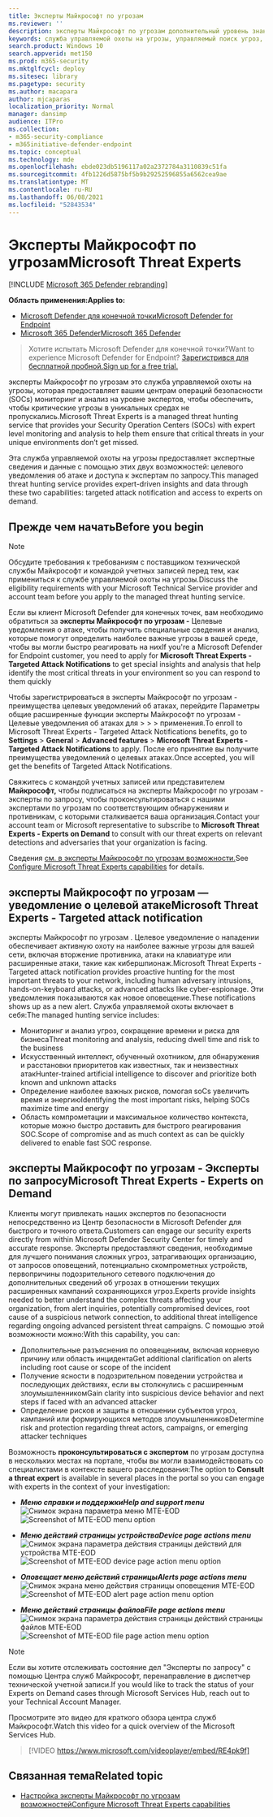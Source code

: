 ```yaml
---
title: Эксперты Майкрософт по угрозам
ms.reviewer: ''
description: эксперты Майкрософт по угрозам дополнительный уровень знаний для Microsoft Defender для конечной точки.
keywords: служба управляемой охоты на угрозы, управляемый поиск угроз, служба управляемого обнаружения и реагирования (MDR), MTE, эксперты Майкрософт по угрозам, MTE-TAN, целевое уведомление об атаке, уведомление о целевой атаке
search.product: Windows 10
search.appverid: met150
ms.prod: m365-security
ms.mktglfcycl: deploy
ms.sitesec: library
ms.pagetype: security
ms.author: macapara
author: mjcaparas
localization_priority: Normal
manager: dansimp
audience: ITPro
ms.collection:
- m365-security-compliance
- m365initiative-defender-endpoint
ms.topic: conceptual
ms.technology: mde
ms.openlocfilehash: ebde023db5196117a02a2372784a3110839c51fa
ms.sourcegitcommit: 4fb1226d5875bf5b9b29252596855a6562cea9ae
ms.translationtype: MT
ms.contentlocale: ru-RU
ms.lasthandoff: 06/08/2021
ms.locfileid: "52843534"
---
```

# <a name="microsoft-threat-experts"></a><span data-ttu-id="b7007-104">Эксперты Майкрософт по угрозам</span><span class="sxs-lookup"><span data-stu-id="b7007-104">Microsoft Threat Experts</span></span>

[!INCLUDE [Microsoft 365 Defender rebranding](../../includes/microsoft-defender.md)]

<span data-ttu-id="b7007-105">**Область применения:**</span><span class="sxs-lookup"><span data-stu-id="b7007-105">**Applies to:**</span></span>
- [<span data-ttu-id="b7007-106">Microsoft Defender для конечной точки</span><span class="sxs-lookup"><span data-stu-id="b7007-106">Microsoft Defender for Endpoint</span></span>](https://go.microsoft.com/fwlink/p/?linkid=2154037)
- [<span data-ttu-id="b7007-107">Microsoft 365 Defender</span><span class="sxs-lookup"><span data-stu-id="b7007-107">Microsoft 365 Defender</span></span>](https://go.microsoft.com/fwlink/?linkid=2118804)

> <span data-ttu-id="b7007-108">Хотите испытать Microsoft Defender для конечной точки?</span><span class="sxs-lookup"><span data-stu-id="b7007-108">Want to experience Microsoft Defender for Endpoint?</span></span> [<span data-ttu-id="b7007-109">Зарегистрився для бесплатной пробной.</span><span class="sxs-lookup"><span data-stu-id="b7007-109">Sign up for a free trial.</span></span>](https://www.microsoft.com/microsoft-365/windows/microsoft-defender-atp?ocid=docs-wdatp-exposedapis-abovefoldlink)


<span data-ttu-id="b7007-110">эксперты Майкрософт по угрозам это служба управляемой охоты на угрозы, которая предоставляет вашим центрам операций безопасности (SOCs) мониторинг и анализ на уровне экспертов, чтобы обеспечить, чтобы критические угрозы в уникальных средах не пропускались.</span><span class="sxs-lookup"><span data-stu-id="b7007-110">Microsoft Threat Experts is a managed threat hunting service that provides your Security Operation Centers (SOCs) with expert level monitoring and analysis to help them ensure that critical threats in your unique environments don’t get missed.</span></span>
  
<span data-ttu-id="b7007-111">Эта служба управляемой охоты на угрозы предоставляет экспертные сведения и данные с помощью этих двух возможностей: целевого уведомления об атаке и доступа к экспертам по запросу.</span><span class="sxs-lookup"><span data-stu-id="b7007-111">This managed threat hunting service provides expert-driven insights and data through these two capabilities: targeted attack notification and access to experts on demand.</span></span>

## <a name="before-you-begin"></a><span data-ttu-id="b7007-112">Прежде чем начать</span><span class="sxs-lookup"><span data-stu-id="b7007-112">Before you begin</span></span> 
> [!NOTE]
> <span data-ttu-id="b7007-113">Обсудите требования к требованиям с поставщиком технической службы Майкрософт и командой учетных записей перед тем, как примениться к службе управляемой охоты на угрозы.</span><span class="sxs-lookup"><span data-stu-id="b7007-113">Discuss the eligibility requirements with your Microsoft Technical Service provider and account team before you apply to the managed threat hunting service.</span></span>

<span data-ttu-id="b7007-114">Если вы клиент Microsoft Defender для конечных точек, вам необходимо обратиться за **эксперты Майкрософт по угрозам -** Целевые уведомления о атаке, чтобы получить специальные сведения и анализ, которые помогут определить наиболее важные угрозы в вашей среде, чтобы вы могли быстро реагировать на них</span><span class="sxs-lookup"><span data-stu-id="b7007-114">If you're a Microsoft Defender for Endpoint customer, you need to apply for **Microsoft Threat Experts - Targeted Attack Notifications** to get special insights and analysis that help identify the most critical threats in your environment so you can respond to them quickly</span></span>

<span data-ttu-id="b7007-115">Чтобы зарегистрироваться в эксперты Майкрософт по угрозам - преимущества целевых уведомлений об атаках, перейдите Параметры общие расширенные функции эксперты Майкрософт по угрозам - Целевые уведомления об атаках для  >    >    >   применения.</span><span class="sxs-lookup"><span data-stu-id="b7007-115">To enroll to Microsoft Threat Experts - Targeted Attack Notifications benefits, go to **Settings** > **General** > **Advanced features** > **Microsoft Threat Experts - Targeted Attack Notifications** to apply.</span></span> <span data-ttu-id="b7007-116">После его принятие вы получите преимущества уведомлений о целевых атаках.</span><span class="sxs-lookup"><span data-stu-id="b7007-116">Once accepted, you will get the benefits of Targeted Attack Notifications.</span></span>

<span data-ttu-id="b7007-117">Свяжитесь с командой учетных записей или представителем **Майкрософт,** чтобы подписаться на эксперты Майкрософт по угрозам - эксперты по запросу, чтобы проконсультироваться с нашими экспертами по угрозам по соответствующим обнаружениям и противникам, с которыми сталкивается ваша организация.</span><span class="sxs-lookup"><span data-stu-id="b7007-117">Contact your account team or Microsoft representative to subscribe to **Microsoft Threat Experts - Experts on Demand** to consult with our threat experts on relevant detections and adversaries that your organization is facing.</span></span>

<span data-ttu-id="b7007-118">Сведения [см. в эксперты Майкрософт по угрозам возможности.](/microsoft-365/security/defender-endpoint/configure-microsoft-threat-experts#before-you-begin)</span><span class="sxs-lookup"><span data-stu-id="b7007-118">See [Configure Microsoft Threat Experts capabilities](/microsoft-365/security/defender-endpoint/configure-microsoft-threat-experts#before-you-begin) for details.</span></span> 

## <a name="microsoft-threat-experts---targeted-attack-notification"></a><span data-ttu-id="b7007-119">эксперты Майкрософт по угрозам — уведомление о целевой атаке</span><span class="sxs-lookup"><span data-stu-id="b7007-119">Microsoft Threat Experts - Targeted attack notification</span></span> 
<span data-ttu-id="b7007-120">эксперты Майкрософт по угрозам . Целевое уведомление о нападении обеспечивает активную охоту на наиболее важные угрозы для вашей сети, включая вторжение противника, атаки на клавиатуре или расширенные атаки, такие как кибершпионаж.</span><span class="sxs-lookup"><span data-stu-id="b7007-120">Microsoft Threat Experts - Targeted attack notification provides proactive hunting for the most important threats to your network, including human adversary intrusions, hands-on-keyboard attacks, or advanced attacks like cyber-espionage.</span></span> <span data-ttu-id="b7007-121">Эти уведомления показываются как новое оповещение.</span><span class="sxs-lookup"><span data-stu-id="b7007-121">These notifications shows up as a new alert.</span></span> <span data-ttu-id="b7007-122">Служба управляемой охоты включает в себя:</span><span class="sxs-lookup"><span data-stu-id="b7007-122">The managed hunting service includes:</span></span>  
- <span data-ttu-id="b7007-123">Мониторинг и анализ угроз, сокращение времени и риска для бизнеса</span><span class="sxs-lookup"><span data-stu-id="b7007-123">Threat monitoring and analysis, reducing dwell time and risk to the business</span></span> 
- <span data-ttu-id="b7007-124">Искусственный интеллект, обученный охотником, для обнаружения и расстановки приоритетов как известных, так и неизвестных атак</span><span class="sxs-lookup"><span data-stu-id="b7007-124">Hunter-trained artificial intelligence to discover and prioritize both known and unknown attacks</span></span>  
- <span data-ttu-id="b7007-125">Определение наиболее важных рисков, помогая soCs увеличить время и энергию</span><span class="sxs-lookup"><span data-stu-id="b7007-125">Identifying the most important risks, helping SOCs maximize time and energy</span></span> 
- <span data-ttu-id="b7007-126">Область компрометации и максимальное количество контекста, которые можно быстро доставить для быстрого реагирования SOC.</span><span class="sxs-lookup"><span data-stu-id="b7007-126">Scope of compromise and as much context as can be quickly delivered to enable fast SOC response.</span></span> 
 
## <a name="microsoft-threat-experts---experts-on-demand"></a><span data-ttu-id="b7007-127">эксперты Майкрософт по угрозам - Эксперты по запросу</span><span class="sxs-lookup"><span data-stu-id="b7007-127">Microsoft Threat Experts - Experts on Demand</span></span>
<span data-ttu-id="b7007-128">Клиенты могут привлекать наших экспертов по безопасности непосредственно из Центр безопасности в Microsoft Defender для быстрого и точного ответа.</span><span class="sxs-lookup"><span data-stu-id="b7007-128">Customers can engage our security experts directly from within Microsoft Defender Security Center for timely and accurate response.</span></span> <span data-ttu-id="b7007-129">Эксперты предоставляют сведения, необходимые для лучшего понимания сложных угроз, затрагивающих организацию, от запросов оповещений, потенциально скомпрометных устройств, первопричины подозрительного сетевого подключения до дополнительных сведений об угрозах в отношении текущих расширенных кампаний сохраняющихся угроз.</span><span class="sxs-lookup"><span data-stu-id="b7007-129">Experts provide insights needed to better understand the complex threats affecting your organization, from alert inquiries, potentially compromised devices, root cause of a suspicious network connection, to additional threat intelligence regarding ongoing advanced persistent threat campaigns.</span></span> <span data-ttu-id="b7007-130">С помощью этой возможности можно:</span><span class="sxs-lookup"><span data-stu-id="b7007-130">With this capability, you can:</span></span>
- <span data-ttu-id="b7007-131">Дополнительные разъяснения по оповещениям, включая корневую причину или область инцидента</span><span class="sxs-lookup"><span data-stu-id="b7007-131">Get additional clarification on alerts including root cause or scope of the incident</span></span> 
- <span data-ttu-id="b7007-132">Получение ясности в подозрительном поведении устройства и последующих действиях, если вы столкнулись с расширенным злоумышленником</span><span class="sxs-lookup"><span data-stu-id="b7007-132">Gain clarity into suspicious device behavior and next steps if faced with an advanced attacker</span></span>  
- <span data-ttu-id="b7007-133">Определение рисков и защиты в отношении субъектов угроз, кампаний или формирующихся методов злоумышленников</span><span class="sxs-lookup"><span data-stu-id="b7007-133">Determine risk and protection regarding threat actors, campaigns, or emerging attacker techniques</span></span> 

<span data-ttu-id="b7007-134">Возможность **проконсультироваться с экспертом** по угрозам доступна в нескольких местах на портале, чтобы вы могли взаимодействовать со специалистами в контексте вашего расследования:</span><span class="sxs-lookup"><span data-stu-id="b7007-134">The option to **Consult a threat expert** is available in several places in the portal so you can engage with experts in the context of your investigation:</span></span>

- <span data-ttu-id="b7007-135"><i>**Меню справки и поддержки**</i></span><span class="sxs-lookup"><span data-stu-id="b7007-135"><i>**Help and support menu**</i></span></span><BR>
<span data-ttu-id="b7007-136">![Снимок экрана параметра меню MTE-EOD](images/mte-eod-menu.png)</span><span class="sxs-lookup"><span data-stu-id="b7007-136">![Screenshot of MTE-EOD menu option](images/mte-eod-menu.png)</span></span>

- <span data-ttu-id="b7007-137"><i>**Меню действий страницы устройства**</i></span><span class="sxs-lookup"><span data-stu-id="b7007-137"><i>**Device page actions menu**</i></span></span><BR>
<span data-ttu-id="b7007-138">![Снимок экрана параметра действия страницы действий для устройства MTE-EOD](images/mte-eod-machines.png)</span><span class="sxs-lookup"><span data-stu-id="b7007-138">![Screenshot of MTE-EOD device page action menu option](images/mte-eod-machines.png)</span></span>

- <span data-ttu-id="b7007-139"><i>**Оповещает меню действий страницы**</i></span><span class="sxs-lookup"><span data-stu-id="b7007-139"><i>**Alerts page actions menu**</i></span></span><BR>
<span data-ttu-id="b7007-140">![Снимок экрана меню действия страницы оповещения MTE-EOD](images/mte-eod-alerts.png)</span><span class="sxs-lookup"><span data-stu-id="b7007-140">![Screenshot of MTE-EOD alert page action menu option](images/mte-eod-alerts.png)</span></span>

- <span data-ttu-id="b7007-141"><i>**Меню действий страницы файлов**</i></span><span class="sxs-lookup"><span data-stu-id="b7007-141"><i>**File page actions menu**</i></span></span><BR>
<span data-ttu-id="b7007-142">![Снимок экрана параметра действия страницы действий страницы файлов MTE-EOD](images/mte-eod-file.png)</span><span class="sxs-lookup"><span data-stu-id="b7007-142">![Screenshot of MTE-EOD file page action menu option](images/mte-eod-file.png)</span></span>

> [!NOTE]
> <span data-ttu-id="b7007-143">Если вы хотите отслеживать состояние дел "Эксперты по запросу" с помощью Центра служб Майкрософт, перенаправление в диспетчер технической учетной записи.</span><span class="sxs-lookup"><span data-stu-id="b7007-143">If you would like to track the status of your Experts on Demand cases through Microsoft Services Hub, reach out to your Technical Account Manager.</span></span> 

<span data-ttu-id="b7007-144">Просмотрите это видео для краткого обзора центра служб Майкрософт.</span><span class="sxs-lookup"><span data-stu-id="b7007-144">Watch this video for a quick overview of the Microsoft Services Hub.</span></span>

>[!VIDEO https://www.microsoft.com/videoplayer/embed/RE4pk9f] 

   
## <a name="related-topic"></a><span data-ttu-id="b7007-145">Связанная тема</span><span class="sxs-lookup"><span data-stu-id="b7007-145">Related topic</span></span>
- [<span data-ttu-id="b7007-146">Настройка эксперты Майкрософт по угрозам возможностей</span><span class="sxs-lookup"><span data-stu-id="b7007-146">Configure Microsoft Threat Experts capabilities</span></span>](configure-microsoft-threat-experts.md)

